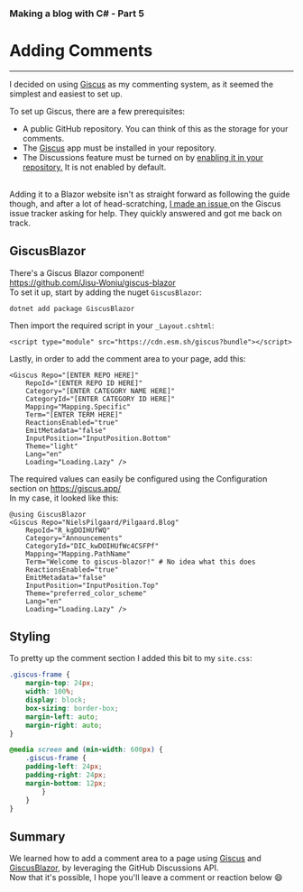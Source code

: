 ﻿### Making a blog with C# - Part 5
# Adding Comments
<hr />


I decided on using <a href="https://giscus.app/" target="_blank">Giscus</a> as my commenting system, as it seemed the simplest and easiest to set up.
<br />

To set up Giscus, there are a few prerequisites: 

<ul>
    <li>A public GitHub repository. You can think of this as the storage for your comments.</li>
    <li>The <a href="https://github.com/apps/giscus" target="_blank">Giscus</a> app must be installed in your repository.</li>
    <li>The Discussions feature must be turned on by 
        <a href="https://docs.github.com/en/github/administering-a-repository/managing-repository-settings/enabling-or-disabling-github-discussions-for-a-repository" target="_blank">
            enabling it in your repository.</a> 
        It is not enabled by default.
    </li>
</ul>

<br />
Adding it to a Blazor website isn't as straight forward as following the guide though, 
and after a lot of head-scratching, 
<a href="https://github.com/giscus/giscus/issues/740" target="_blank">
    I made an issue
</a>
on the Giscus issue tracker asking for help. They quickly answered and got me back on track.


## GiscusBlazor

There's a Giscus Blazor component!
<br />
<a href="https://github.com/Jisu-Woniu/giscus-blazor" target="_blank">
    https://github.com/Jisu-Woniu/giscus-blazor
</a>
<br />
To set it up, start by adding the nuget <code>GiscusBlazor</code>:


```shell
dotnet add package GiscusBlazor
```

Then import the required script in your <code>_Layout.cshtml</code>:

```cshtml
<script type="module" src="https://cdn.esm.sh/giscus?bundle"></script>
```


Lastly, in order to add the comment area to your page, add this:


```cshtml
<Giscus Repo="[ENTER REPO HERE]"
    RepoId="[ENTER REPO ID HERE]"
    Category="[ENTER CATEGORY NAME HERE]"
    CategoryId="[ENTER CATEGORY ID HERE]"
    Mapping="Mapping.Specific"
    Term="[ENTER TERM HERE]"
    ReactionsEnabled="true"
    EmitMetadata="false"
    InputPosition="InputPosition.Bottom"
    Theme="light"
    Lang="en"
    Loading="Loading.Lazy" />
```



The required values can easily be configured using the Configuration section on 
<a href="https://giscus.app/" target="_blank">
    https://giscus.app/
</a>
<br />
In my case, it looked like this:



```cshtml
@using GiscusBlazor
<Giscus Repo="NielsPilgaard/Pilgaard.Blog"
    RepoId="R_kgDOIHUfWQ"
    Category="Announcements"
    CategoryId="DIC_kwDOIHUfWc4CSFPf"
    Mapping="Mapping.PathName"
    Term="Welcome to giscus-blazor!" # No idea what this does
    ReactionsEnabled="true"
    EmitMetadata="false"
    InputPosition="InputPosition.Top"
    Theme="preferred_color_scheme"
    Lang="en"
    Loading="Loading.Lazy" />
```


## Styling

To pretty up the comment section I added this bit to my <code>site.css</code>:

```css
.giscus-frame {
    margin-top: 24px;
    width: 100%;
    display: block;
    box-sizing: border-box;
    margin-left: auto;
    margin-right: auto;
}

@media screen and (min-width: 600px) {
    .giscus-frame {
    padding-left: 24px;
    padding-right: 24px;
    margin-bottom: 12px;
        }
    }
}
```


## Summary

We learned how to add a comment area to a page using 
<a href="https://giscus.app/" target="_blank">Giscus</a>
and 
<a href="https://github.com/Jisu-Woniu/giscus-blazor" target="_blank">GiscusBlazor</a>, by leveraging the GitHub Discussions API.
<br />
Now that it's possible, I hope you'll leave a comment or reaction below 😄
    
    